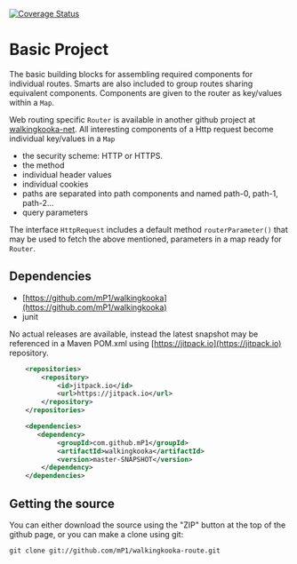 [![Coverage Status](https://coveralls.io/repos/github/mP1/walkingkooka-route/badge.svg?branch=master)](https://coveralls.io/github/mP1/walkingkooka-route?branch=master)

# Basic Project

The basic building blocks for assembling required components for individual routes. Smarts are also included to
group routes sharing equivalent components. Components are given to the router as key/values within a `Map`.

Web routing specific `Router` is available in another github project at [walkingkooka-net](https://github.com/mP1/walkingkooka-net).
All interesting components of a Http request become individual key/values in a `Map`
- the security scheme: HTTP or HTTPS.
- the method
- individual header values
- individual cookies
- paths are separated into path components and named path-0, path-1, path-2...
- query parameters

The interface `HttpRequest` includes a default method `routerParameter()` that may be used to fetch the above mentioned,
parameters in a map ready for `Router`.

## Dependencies

- [https://github.com/mP1/walkingkooka](https://github.com/mP1/walkingkooka)
- junit

No actual releases are available, instead the latest snapshot may be referenced in a Maven POM.xml using
[https://jitpack.io](https://jitpack.io) repository.

```xml
    <repositories>
        <repository>
            <id>jitpack.io</id>
            <url>https://jitpack.io</url>
        </repository>
    </repositories>

    <dependencies>
       <dependency>
            <groupId>com.github.mP1</groupId>
            <artifactId>walkingkooka</artifactId>
            <version>master-SNAPSHOT</version>
        </dependency>
    </dependencies>
```

## Getting the source

You can either download the source using the "ZIP" button at the top
of the github page, or you can make a clone using git:

```
git clone git://github.com/mP1/walkingkooka-route.git
```

